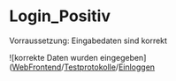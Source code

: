 #  Login_Positiv

Vorraussetzung: Eingabedaten sind korrekt

![korrekte Daten wurden eingegeben]([WebFrontend](https://github.com/FHBielefeld-IFM-WS1718-SWEng1/WebFrontend/tree/ppoppe_party_basis)/[Testprotokolle](https://github.com/FHBielefeld-IFM-WS1718-SWEng1/WebFrontend/tree/ppoppe_party_basis/Testprotokolle)/[Einloggen](https://github.com/FHBielefeld-IFM-WS1718-SWEng1/WebFrontend/tree/ppoppe_party_basis/Testprotokolle/Einloggen/img/eingabe_korrekte_daten.PNG)



